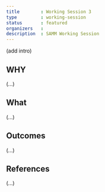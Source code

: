 ```yaml
---
title        : Working Session 3
type         : working-session
status       : featured
organizers   : 
description  : SAMM Working Session
---
```


(add intro)

## WHY

(...)

## What

(...)

## Outcomes

(...)

## References

(...)
